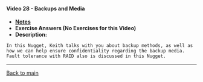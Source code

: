 #### Video 28 - Backups and Media

- **[Notes](notes.md)**
- **Exercise Answers (No Exercises for this Video)**
- **Description:**

```
In this Nugget, Keith talks with you about backup methods, as well as
how we can help ensure confidentiality regarding the backup media.
Fault tolerance with RAID also is discussed in this Nugget.
```

---
 
[Back to main](https://github.com/rot0xd/CBTNuggets/blob/master/CISSP/README.md)

